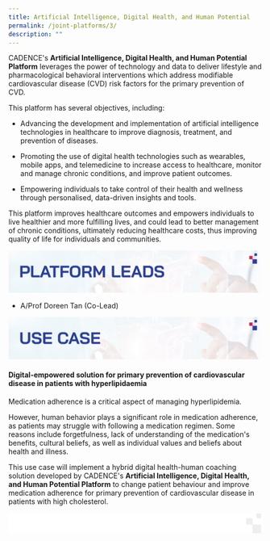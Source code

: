 ```yaml
---
title: Artificial Intelligence, Digital Health, and Human Potential
permalink: /joint-platforms/3/
description: ""
---
```

CADENCE's **Artificial Intelligence, Digital Health, and Human Potential Platform** leverages the power of technology and data to deliver lifestyle and pharmacological behavioral interventions which address modifiable cardiovascular disease (CVD) risk factors for the primary prevention of CVD. 

This platform has several objectives, including: 

* Advancing the development and implementation of artificial intelligence technologies in healthcare to improve diagnosis, treatment, and prevention of diseases.

* Promoting the use of digital health technologies such as wearables, mobile apps, and telemedicine to increase access to healthcare, monitor and manage chronic conditions, and improve patient outcomes.

* Empowering individuals to take control of their health and wellness through personalised, data-driven insights and tools.

This platform improves healthcare outcomes and empowers individuals to live healthier and more fulfilling lives, and could lead to better management of chronic conditions, ultimately reducing healthcare costs, thus improving quality of life for individuals and communities.

![](/images/Banners/platform%203%20-%20platform%20leads.png)

* A/Prof Doreen Tan (Co-Lead)

![](/images/Banners/platform%203%20-%20use%20case.png)
#### **Digital-empowered solution for primary prevention of cardiovascular disease in patients with hyperlipidaemia**

Medication adherence is a critical aspect of managing hyperlipidemia. 

However, human behavior plays a significant role in medication adherence, as patients may struggle with following a medication regimen. Some reasons include forgetfulness, lack of understanding of the medication's benefits, cultural beliefs, as well as individual values and beliefs about health and illness. 

This use case will implement a hybrid digital health-human coaching solution developed by CADENCE's **Artificial Intelligence, Digital Health, and Human Potential Platform** to change patient behaviour and improve medication adherence for primary prevention of cardiovascular disease in patients with high cholesterol.

![](/images/Banners/page%20footer%203.png)